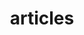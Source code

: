 ---
title: "articles"
layout: collection
collection: articles
excerpt:
author_profile: true
sitemap: true
permalink: /articles/
entries_layout: grid
classes: wide
tags: [business]
comments: false
---